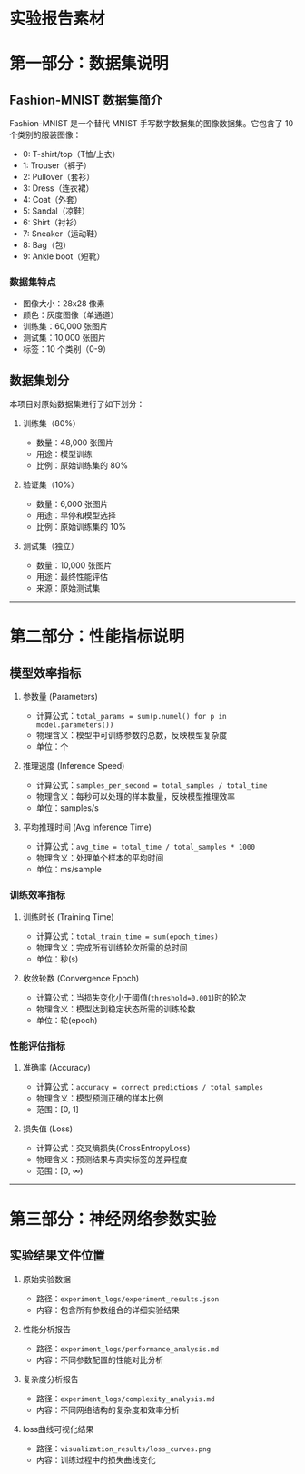 # 实验报告素材

# 第一部分：数据集说明

## Fashion-MNIST 数据集简介

Fashion-MNIST 是一个替代 MNIST 手写数字数据集的图像数据集。它包含了 10 个类别的服装图像：

- 0: T-shirt/top（T恤/上衣）
- 1: Trouser（裤子）
- 2: Pullover（套衫）
- 3: Dress（连衣裙）
- 4: Coat（外套）
- 5: Sandal（凉鞋）
- 6: Shirt（衬衫）
- 7: Sneaker（运动鞋）
- 8: Bag（包）
- 9: Ankle boot（短靴）

### 数据集特点
- 图像大小：28x28 像素
- 颜色：灰度图像（单通道）
- 训练集：60,000 张图片
- 测试集：10,000 张图片
- 标签：10 个类别（0-9）

## 数据集划分

本项目对原始数据集进行了如下划分：

1. 训练集（80%）
   - 数量：48,000 张图片
   - 用途：模型训练
   - 比例：原始训练集的 80%

2. 验证集（10%）
   - 数量：6,000 张图片
   - 用途：早停和模型选择
   - 比例：原始训练集的 10%

3. 测试集（独立）
   - 数量：10,000 张图片
   - 用途：最终性能评估
   - 来源：原始测试集

---

# 第二部分：性能指标说明

## 模型效率指标

1. 参数量 (Parameters)
   - 计算公式：`total_params = sum(p.numel() for p in model.parameters())`
   - 物理含义：模型中可训练参数的总数，反映模型复杂度
   - 单位：个

2. 推理速度 (Inference Speed)
   - 计算公式：`samples_per_second = total_samples / total_time`
   - 物理含义：每秒可以处理的样本数量，反映模型推理效率
   - 单位：samples/s

3. 平均推理时间 (Avg Inference Time)
   - 计算公式：`avg_time = total_time / total_samples * 1000`
   - 物理含义：处理单个样本的平均时间
   - 单位：ms/sample

### 训练效率指标

1. 训练时长 (Training Time)
   - 计算公式：`total_train_time = sum(epoch_times)`
   - 物理含义：完成所有训练轮次所需的总时间
   - 单位：秒(s)

2. 收敛轮数 (Convergence Epoch)
   - 计算公式：当损失变化小于阈值(`threshold=0.001`)时的轮次
   - 物理含义：模型达到稳定状态所需的训练轮数
   - 单位：轮(epoch)

### 性能评估指标

1. 准确率 (Accuracy)
   - 计算公式：`accuracy = correct_predictions / total_samples`
   - 物理含义：模型预测正确的样本比例
   - 范围：[0, 1]

2. 损失值 (Loss)
   - 计算公式：交叉熵损失(CrossEntropyLoss)
   - 物理含义：预测结果与真实标签的差异程度
   - 范围：[0, ∞)

---

# 第三部分：神经网络参数实验

## 实验结果文件位置

1. 原始实验数据
   - 路径：`experiment_logs/experiment_results.json`
   - 内容：包含所有参数组合的详细实验结果

2. 性能分析报告
   - 路径：`experiment_logs/performance_analysis.md`
   - 内容：不同参数配置的性能对比分析

3. 复杂度分析报告
   - 路径：`experiment_logs/complexity_analysis.md`
   - 内容：不同网络结构的复杂度和效率分析

4. loss曲线可视化结果
   - 路径：`visualization_results/loss_curves.png`
   - 内容：训练过程中的损失曲线变化



